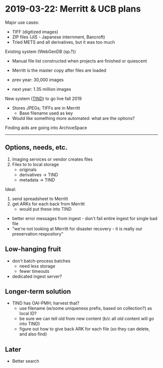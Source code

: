 # 2019-03-22: Merritt & UCB plans

Major use cases:

- TIFF (digitized images)
- ZIP files (JIS - Japanese internment, Bancroft)
- Tried METS and all derivatives, but it was too much

Existing system (WebGenDB (sp.?))

- Manual file list constructed when projects are finished or quiescent
- Merritt is the master copy after files are loaded

- prev year: 30,000 images
- next year: 1.35 million images

New system ([TIND](https://tind.io)) to go live fall 2019

- Stores JPEGs; TIFFs are in Merritt
  - Base filename used as key
- Would like something more automated: what are the options?

Finding aids are going into ArchiveSpace

----

## Options, needs, etc.

1. Imaging services or vendor creates files
2. Files to to local storage
   - originals 
   - derivatives -> TIND
   - metadata -> TIND

Ideal:

1. send spreadsheet to Merritt
2. get ARKs for each back from Merritt
   - would put these into TIND

- better error messages from ingest - don't fail entire ingest for single bad file
- "we're not looking at Merritt for disaster recovery - it is really our
  preservation respository"

## Low-hanging fruit

- don't batch-process batches
  - need less storage
  - fewer timeouts
- dedicated ingest server?

## Longer-term solution

- TIND has OAI-PMH; harvest that?
  - use filename (w/some uniqueness prefix, based on collection?) as local ID?
  - be sure we can tell old from new content (b/c all old content will go into TIND)
  - figure out how to give back ARK for each file (so they can delete, and also find)

## Later

- Better search

